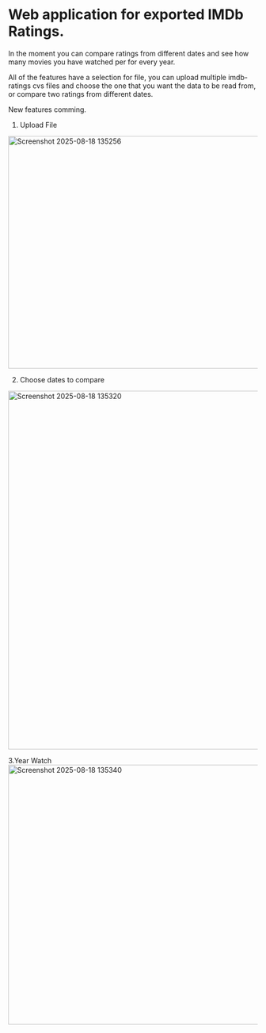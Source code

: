 # Web application for exported IMDb Ratings.

In the moment you can compare ratings from different dates and see how many movies you have watched per for every year.

All of the features have a selection for file, you can upload multiple imdb-ratings cvs files and choose the one that you want the data to be read from, or compare two
ratings from different dates.

New features comming.

1. Upload File
<img width="1057" height="469" alt="Screenshot 2025-08-18 135256" src="https://github.com/user-attachments/assets/5e953c09-ce05-4163-bdcf-87a88b723315" />

2. Choose dates to compare
<img width="1189" height="723" alt="Screenshot 2025-08-18 135320" src="https://github.com/user-attachments/assets/05a91fb0-dbca-4bfd-bc5d-e9871b68e511" />

3.Year Watch
<img width="1898" height="524" alt="Screenshot 2025-08-18 135340" src="https://github.com/user-attachments/assets/46ef34cd-597a-4939-8dca-78c8ad589d34" />


